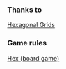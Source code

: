 ### Thanks to

[Hexagonal Grids](https://www.redblobgames.com/grids/hexagons/)

### Game rules

[Hex (board game)](https://en.wikipedia.org/wiki/Hex_(board_game))
